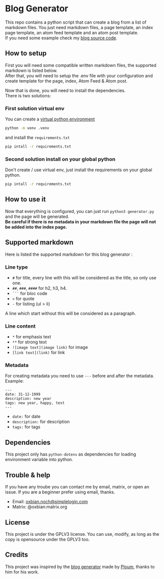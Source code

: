 # Blog Generator

This repo contains a python script that can create a blog from a list of markdown files. You just need markdown files, a page template, an index page template, an atom feed template and an atom post template.  
If you need some example check my [blog source code](https://git.arka.rocks/Oxbian/ArkaBlog).  

## How to setup

First you will need some compatible written markdown files, the supported markdown is listed below.  
After that, you will need to setup the .env file with your configuration and create template for the page, index, Atom Feed & Atom post.  
  
Now that is done, you will need to install the dependencies.  
There is two solutions:

### First solution virtual env

You can create a [virtual python environment](https://docs.python.org/3/library/venv.html) 
```bash
python -m venv .venv
``` 
and install the `requirements.txt`  

```bash
pip intall -r requirements.txt
```

### Second solution install on your global python

Don't create / use virtual env, just install the requirements on your global python.

```bash
pip intall -r requirements.txt
```

## How to use it 

Now that everything is configured, you can just run `python3 generator.py` and the page will be generated.  
**Be careful if there is no metadata in your markdown file the page will not be added into the index page.**  

## Supported markdown

Here is listed the supported markdown for this blog generator :  

### Line type

- `#` for title, every line with this will be considered as the title, so only use one.
- `##`, `###`, `####` for h2, h3, h4.
- ` ``` ` for bloc code
- `>` for quote
- `-` for listing (ul > li)

A line which start without this will be considered as a paragraph.  

### Line content

- `*` for emphasis text
- `**` for strong text
- `![image text](image link)` for image
- `[link text](link)` for link

### Metadata

For creating metadata you need to use `---` before and after the metadata.
Example: 
```
---
date: 31-12-1999
description: new year
tags: new year, happy, test
---
```

- `date:` for date
- `description:` for description
- `tags:` for tags

## Dependencies

This project only has `python-dotenv` as dependencies for loading environment variable into python.  

## Trouble & help

If you have any troube you can contact me by email, matrix, or open an issue. If you are a beginner prefer using email, thanks.

- Email: oxbian.noch@simplelogin.com
- Matrix: @oxbian:matrix.org

## License

This project is under the GPLV3 license. You can use, modify, as long as the copy is opensource under the GPLV3 too.

## Credits

This project was inspired by the [blog generator](https://git.sr.ht/~lioploum/ploum.net) made by [Ploum](https://ploum.net), thanks to him for his work.

